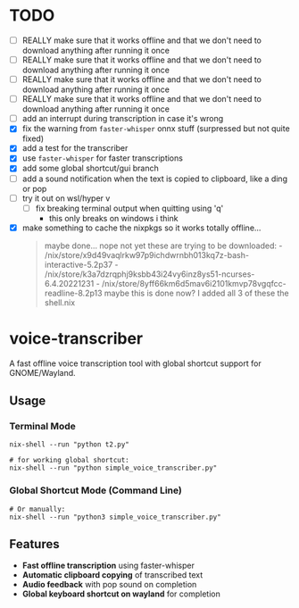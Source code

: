 # TODO
- [ ] REALLY make sure that it works offline and that we don't need to download anything after running it once
- [ ] REALLY make sure that it works offline and that we don't need to download anything after running it once
- [ ] REALLY make sure that it works offline and that we don't need to download anything after running it once
- [ ] REALLY make sure that it works offline and that we don't need to download anything after running it once
- [ ] add an interrupt during transcription in case it's wrong
- [x] fix the warning from `faster-whisper` onnx stuff (surpressed but not quite fixed)
- [x] add a test for the transcriber
- [x] use `faster-whisper` for faster transcriptions
- [x] add some global shortcut/gui branch
- [ ] add a sound notification when the text is copied to clipboard, like a ding or pop 
- [ ] try it out on wsl/hyper v
    - [ ] fix breaking terminal output when quitting using 'q'
        - this only breaks on windows i think
- [x] make something to cache the nixpkgs so it works totally offline...
    > maybe done...
    > nope not yet these are trying to be downloaded: 
      - /nix/store/x9d49vaqlrkw97p9ichdwrnbh013kq7z-bash-interactive-5.2p37
      - /nix/store/k3a7dzrqphj9ksbb43i24vy6inz8ys51-ncurses-6.4.20221231
      - /nix/store/8yff66km6d5mav6i2101kmvp78vgqfcc-readline-8.2p13
    > maybe this is done now? I added all 3 of these the shell.nix

# voice-transcriber

A fast offline voice transcription tool with global shortcut support for GNOME/Wayland.

## Usage

### Terminal Mode
```shell
nix-shell --run "python t2.py"

# for working global shortcut: 
nix-shell --run "python simple_voice_transcriber.py"
```

### Global Shortcut Mode (Command Line)
```shell
# Or manually:
nix-shell --run "python3 simple_voice_transcriber.py"
```
## Features

- **Fast offline transcription** using faster-whisper
- **Automatic clipboard copying** of transcribed text
- **Audio feedback** with pop sound on completion
- **Global keyboard shortcut on wayland** for completion 
